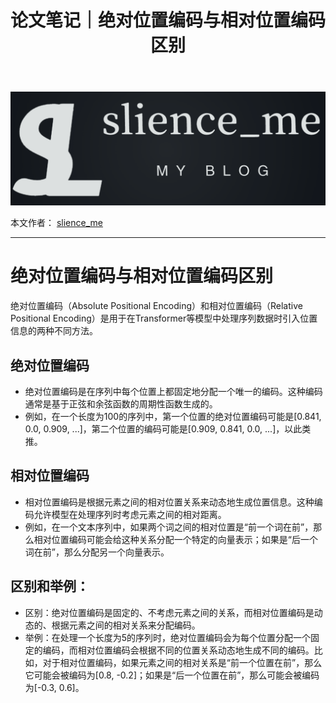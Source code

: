 ﻿---
layout: post
title: 论文笔记｜绝对位置编码与相对位置编码区别
categories: [论文笔记]
description: 绝对位置编码与相对位置编码区别
keywords: 机器学习, 论文笔记
mermaid: false
sequence: false
flow: false
mathjax: false
mindmap: false
mindmap2: false
---

![在这里插入图片描述](/images/posts/logo_slienceme3.png)

本文作者： [slience_me](https://slienceme.cn/)

---

# 绝对位置编码与相对位置编码区别

绝对位置编码（Absolute Positional Encoding）和相对位置编码（Relative Positional Encoding）是用于在Transformer等模型中处理序列数据时引入位置信息的两种不同方法。
## 绝对位置编码
- 绝对位置编码是在序列中每个位置上都固定地分配一个唯一的编码。这种编码通常是基于正弦和余弦函数的周期性函数生成的。
- 例如，在一个长度为100的序列中，第一个位置的绝对位置编码可能是[0.841, 0.0, 0.909, ...]，第二个位置的编码可能是[0.909, 0.841, 0.0, ...]，以此类推。

## 相对位置编码
- 相对位置编码是根据元素之间的相对位置关系来动态地生成位置信息。这种编码允许模型在处理序列时考虑元素之间的相对距离。
- 例如，在一个文本序列中，如果两个词之间的相对位置是“前一个词在前”，那么相对位置编码可能会给这种关系分配一个特定的向量表示；如果是“后一个词在前”，那么分配另一个向量表示。


## 区别和举例：

- 区别：绝对位置编码是固定的、不考虑元素之间的关系，而相对位置编码是动态的、根据元素之间的相对关系来分配编码。
- 举例：在处理一个长度为5的序列时，绝对位置编码会为每个位置分配一个固定的编码，而相对位置编码会根据不同的位置关系动态地生成不同的编码。比如，对于相对位置编码，如果元素之间的相对关系是“前一个位置在前”，那么它可能会被编码为[0.8, -0.2]；如果是“后一个位置在前”，那么可能会被编码为[-0.3, 0.6]。
